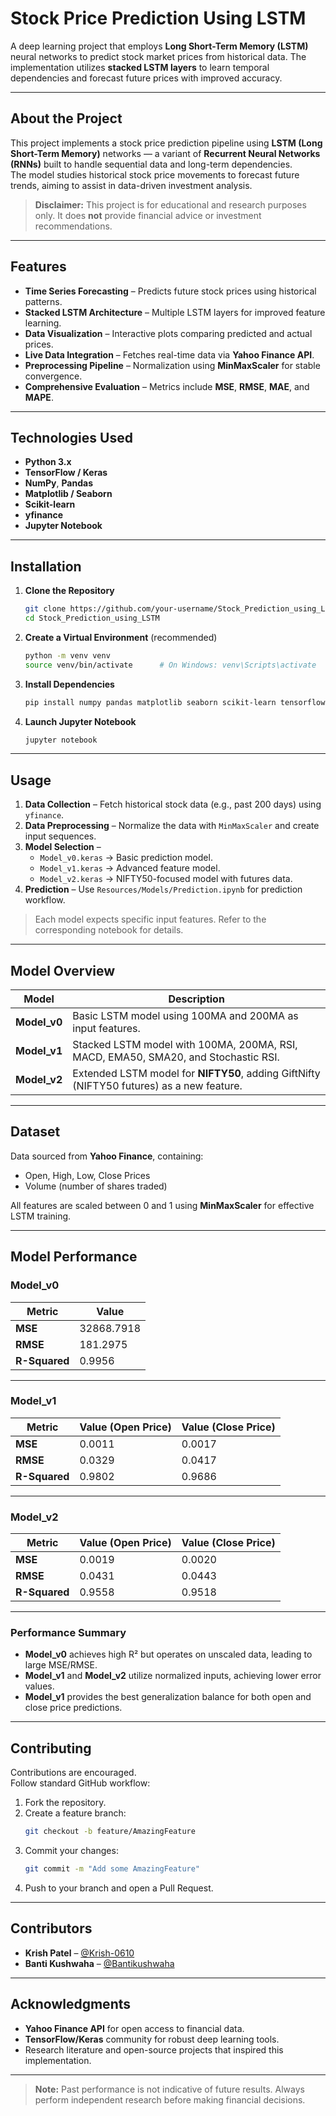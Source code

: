 # Stock Price Prediction Using LSTM

A deep learning project that employs **Long Short-Term Memory (LSTM)** neural networks to predict stock market prices from historical data. The implementation utilizes **stacked LSTM layers** to learn temporal dependencies and forecast future prices with improved accuracy.

---

## **About the Project**

This project implements a stock price prediction pipeline using **LSTM (Long Short-Term Memory)** networks — a variant of **Recurrent Neural Networks (RNNs)** built to handle sequential data and long-term dependencies.  
The model studies historical stock price movements to forecast future trends, aiming to assist in data-driven investment analysis.

> **Disclaimer:** This project is for educational and research purposes only. It does **not** provide financial advice or investment recommendations.

---

## **Features**

- **Time Series Forecasting** – Predicts future stock prices using historical patterns.  
- **Stacked LSTM Architecture** – Multiple LSTM layers for improved feature learning.  
- **Data Visualization** – Interactive plots comparing predicted and actual prices.  
- **Live Data Integration** – Fetches real-time data via **Yahoo Finance API**.  
- **Preprocessing Pipeline** – Normalization using **MinMaxScaler** for stable convergence.  
- **Comprehensive Evaluation** – Metrics include **MSE**, **RMSE**, **MAE**, and **MAPE**.

---

## **Technologies Used**

- **Python 3.x**
- **TensorFlow / Keras**
- **NumPy**, **Pandas**
- **Matplotlib / Seaborn**
- **Scikit-learn**
- **yfinance**
- **Jupyter Notebook**

---

## **Installation**

1. **Clone the Repository**
   ```bash
   git clone https://github.com/your-username/Stock_Prediction_using_LSTM.git
   cd Stock_Prediction_using_LSTM
   ```

2. **Create a Virtual Environment** (recommended)
   ```bash
   python -m venv venv
   source venv/bin/activate      # On Windows: venv\Scripts\activate
   ```

3. **Install Dependencies**
   ```bash
   pip install numpy pandas matplotlib seaborn scikit-learn tensorflow yfinance jupyter
   ```

4. **Launch Jupyter Notebook**
   ```bash
   jupyter notebook
   ```

---

## **Usage**

1. **Data Collection** – Fetch historical stock data (e.g., past 200 days) using `yfinance`.  
2. **Data Preprocessing** – Normalize the data with `MinMaxScaler` and create input sequences.  
3. **Model Selection** –  
   - `Model_v0.keras` → Basic prediction model.  
   - `Model_v1.keras` → Advanced feature model.  
   - `Model_v2.keras` → NIFTY50-focused model with futures data.  
4. **Prediction** – Use `Resources/Models/Prediction.ipynb` for prediction workflow.

> Each model expects specific input features. Refer to the corresponding notebook for details.

---

## **Model Overview**

| Model | Description |
|--------|--------------|
| **Model_v0** | Basic LSTM model using 100MA and 200MA as input features. |
| **Model_v1** | Stacked LSTM model with 100MA, 200MA, RSI, MACD, EMA50, SMA20, and Stochastic RSI. |
| **Model_v2** | Extended LSTM model for **NIFTY50**, adding GiftNifty (NIFTY50 futures) as a new feature. |

---

## **Dataset**

Data sourced from **Yahoo Finance**, containing:

- Open, High, Low, Close Prices  
- Volume (number of shares traded)

All features are scaled between 0 and 1 using **MinMaxScaler** for effective LSTM training.

---

## **Model Performance**

### **Model_v0**

| Metric | Value |
|---------|--------|
| **MSE** | 32868.7918 |
| **RMSE** | 181.2975 |
| **R-Squared** | 0.9956 |

---

### **Model_v1**

| Metric | **Value (Open Price)** | **Value (Close Price)** |
|---------|------------------------|--------------------------|
| **MSE** | 0.0011 | 0.0017 |
| **RMSE** | 0.0329 | 0.0417 |
| **R-Squared** | 0.9802 | 0.9686 |

---

### **Model_v2**

| Metric | **Value (Open Price)** | **Value (Close Price)** |
|---------|------------------------|--------------------------|
| **MSE** | 0.0019 | 0.0020 |
| **RMSE** | 0.0431 | 0.0443 |
| **R-Squared** | 0.9558 | 0.9518 |

---

### **Performance Summary**

- **Model_v0** achieves high R² but operates on unscaled data, leading to large MSE/RMSE.  
- **Model_v1** and **Model_v2** utilize normalized inputs, achieving lower error values.  
- **Model_v1** provides the best generalization balance for both open and close price predictions.

---

## **Contributing**

Contributions are encouraged.  
Follow standard GitHub workflow:

1. Fork the repository.  
2. Create a feature branch:  
   ```bash
   git checkout -b feature/AmazingFeature
   ```
3. Commit your changes:  
   ```bash
   git commit -m "Add some AmazingFeature"
   ```
4. Push to your branch and open a Pull Request.

---

## **Contributors**

- **Krish Patel** – [@Krish-0610](https://github.com/Krish-0610)  
- **Banti Kushwaha** – [@Bantikushwaha](https://github.com/Bantikushwaha)

---

## **Acknowledgments**

- **Yahoo Finance API** for open access to financial data.  
- **TensorFlow/Keras** community for robust deep learning tools.  
- Research literature and open-source projects that inspired this implementation.



---

> **Note:** Past performance is not indicative of future results. Always perform independent research before making financial decisions.

